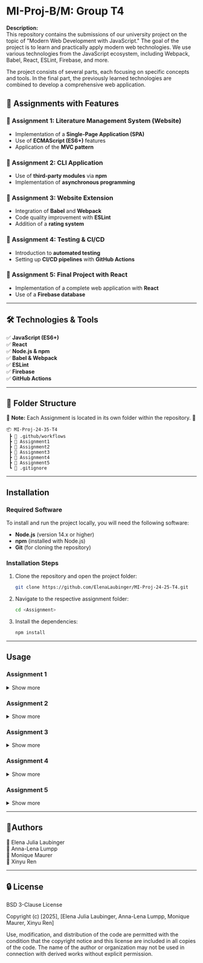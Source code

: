 # MI-Proj-B/M: Group T4 

**Description:**  
This repository contains the submissions of our university project on the topic of "Modern Web Development with JavaScript." The goal of the project is to learn and practically apply modern web technologies. We use various technologies from the JavaScript ecosystem, including Webpack, Babel, React, ESLint, Firebase, and more.

The project consists of several parts, each focusing on specific concepts and tools. In the final part, the previously learned technologies are combined to develop a comprehensive web application.

## 🚀 Assignments with Features

### 📌 Assignment 1: Literature Management System (Website)  
- Implementation of a **Single-Page Application (SPA)**  
- Use of **ECMAScript (ES6+)** features  
- Application of the **MVC pattern**  

### 📌 Assignment 2: CLI Application  
- Use of **third-party modules** via **npm**  
- Implementation of **asynchronous programming**  

### 📌 Assignment 3: Website Extension  
- Integration of **Babel** and **Webpack**  
- Code quality improvement with **ESLint**  
- Addition of a **rating system**  

### 📌 Assignment 4: Testing & CI/CD  
- Introduction to **automated testing**  
- Setting up **CI/CD pipelines** with **GitHub Actions**  

### 📌 Assignment 5: Final Project with React  
- Implementation of a complete web application with **React**  
- Use of a **Firebase database**  

---

## 🛠 Technologies & Tools  
✅ **JavaScript (ES6+)**  
✅ **React**  
✅ **Node.js & npm**  
✅ **Babel & Webpack**  
✅ **ESLint**  
✅ **Firebase**  
✅ **GitHub Actions**  

---

## 📂 Folder Structure
📌 **Note:** Each Assignment is located in its own folder within the repository. 🚀  

```
📦 MI-Proj-24-35-T4
 ┣ 📂 .github/workflows
 ┣ 📂 Assignment1
 ┣ 📂 Assignment2
 ┣ 📂 Assignment3
 ┣ 📂 Assignment4
 ┣ 📂 Assignment5
 ┗ 📜 .gitignore
```

---

## Installation  

### Required Software  
To install and run the project locally, you will need the following software:  
- **Node.js** (version 14.x or higher)  
- **npm** (installed with Node.js)  
- **Git** (for cloning the repository)  

### Installation Steps  
1. Clone the repository and open the project folder:
   ```bash
   git clone https://github.com/ElenaLaubinger/MI-Proj-24-25-T4.git
   
2. Navigate to the respective assignment folder:
   ```bash
   cd <Assignment>
   
3. Install the dependencies:
   ```bash
   npm install

---

## Usage
 
### Assignment 1
<details> 
 <summary> Show more </summary>
 
1. If you use Visual Studio Code, you can install the Live Server VS Code Extension.
2. Open the project and right-click on the **index.html** file and select **"Open with Live Server"**.
3. Your browser should automatically open and show the application.


</details>

### Assignment 2 
<details> 
 <summary> Show more </summary>

1. Build the application:
   ```bash
   npm run build

2. Choose with the arrow-keys if you just want to **validate the JS dependencies** or also want to **minify the JS Code**.
   
     ![image](https://github.com/user-attachments/assets/6b5ede25-2ce2-4e0b-8028-ac16667fc78f)
   
3. Confirm with **ENTER**

 

</details>

### Assignment 3

<details> 
 <summary> Show more </summary>

#### Build

- Build the application in Developer Mode
  - Creates a dist-folder with bundled JS-Code
   ```bash
   npm run build:dev
 
- Build the application in Production Mode
  - Creates a dist-folder with minified JS-Code
   ```bash 
    npm run build:prod
   
#### Start the application

1. Start the application:
   ```bash
   npm run start
2. Open the Browser at http://localhost:3000/
</details>

### Assignment 4
<details> 
 <summary> Show more </summary>
 
📌 **Note:** The application runs scripts in a CI-Pipeline, if you create a Pull-Request to the main-Branch of this repository.
 
#### How to run the scripts manually
 - Check the Test-Coverage
    ```bash
    npm run coverage
  
 - Run tests on code
    ```bash 
    npm run test
    
 - Run the linting
    ```bash 
    npm run lint
    
 - Build
   - Development-Mode
     ```bash 
     npm run dev
   - Production-Mode
     ```bash 
     npm run build

</details>

### Assignment 5 
<details> 
 <summary> Show more </summary>

#### Public App

You can access the published App with the following Link: https://ibooks-bcb55.web.app

#### Get the developer documentation

1. Run following command

   ```bash
   npx jsdoc src -r
   
2. The folder *out* will be created in the Assignment directory. This folder contains the generated HTML documentation.
3. Open **index.html** with **Live Server** and you can now navigate through the documentation to explore the component details.

#### Configuration for firebase 
 1. To use the application you need to have a Google-Account or create one, because it uses the Cloud Firestore Service.
 2. If you have created your own Firestore Database, you need to add a .env-file with the Firebase Global Configurations.

    ```env
    VITE_FIREBASE_API_KEY=your-api-key
    VITE_FIREBASE_AUTH_DOMAIN=your-auth-domain
    VITE_FIREBASE_PROJECT_ID=your-project-id
    VITE_FIREBASE_STORAGE_BUCKET=your-storage-bucket
    VITE_FIREBASE_MESSAGING_SENDER_ID=your-sender-id
    VITE_FIREBASE_APP_ID=your-app-id
    VITE_FIREBASE_MEASUREMENT_ID=your-measurement-id
   

 3. You need to change the **collectionName** in the **Database.jsx** to the name of your own collection
     ```
    📂 Assignment5
     ┣ 📂 src
        ┣ 📂 assets
        ┣ 📂 firebase_local
           ┣ ⚛️ Database.jsx    🡄
           ┣ ⚛️ FB_App.jsx
        ┣ 📂 Modules
        ┣ ⚛️ App.jsx
        ┣ ⚛️ main.jsx
        ...
  
  ![image](https://github.com/user-attachments/assets/b299327b-03d3-4586-b5c2-a40ab123b65d)

#### Deployment
Please look up information on Deployment in the **README.md** file in the *Assignment5* folder


#### How to run the scripts manually

- **Testing**
  - Check the Test-Coverage
     ```bash
     npm run test:coverage
   
  - Run test on BookDetail.jsx
     ```bash 
     npm run test
     
- **Linting**
  - Run the linting
     ```bash 
     npm run lint
    
- **Build for Production**
  - Production-Mode
    ```bash 
    npm run build
    
- **Show Preview of build application**
    ```bash 
    npm run preview
   
- **Start Development Server**
   - Development-Mode
     ```bash 
     npm run dev

  </details>

---

## 👥Authors  
👤 Elena Julia Laubinger  
👤 Anna-Lena Lumpp  
👤 Monique Maurer  
👤 Xinyu Ren  

---

## 🔒 License  
BSD 3-Clause License

Copyright (c) [2025], [Elena Julia Laubinger, Anna-Lena Lumpp, Monique Maurer, Xinyu Ren]

Use, modification, and distribution of the code are permitted with the condition that the copyright notice and this license are included in all copies of the code. The name of the author or organization may not be used in connection with derived works without explicit permission.
